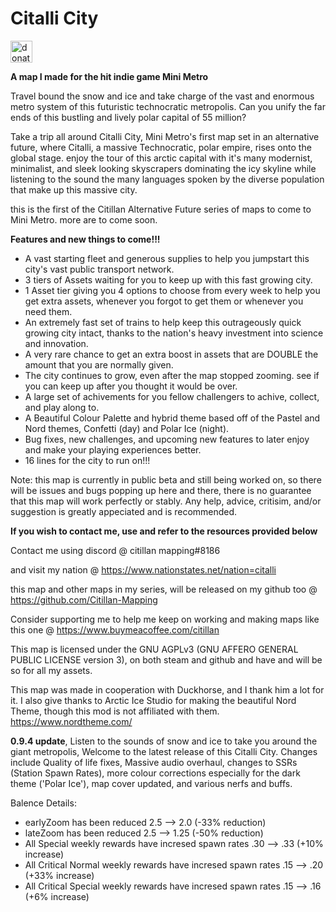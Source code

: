 # Citalli City

<a href="https://www.buymeacoffee.com/citillan" target="_blank" style='margin-right:0px; margin-top:5px'>
    <img align="center" src="" alt="donation" height="35px" />
</a>

**A map I made for the hit indie game Mini Metro**

Travel bound the snow and ice and take charge of the vast and enormous metro system of this futuristic technocratic metropolis. Can you unify the far ends of this bustling and lively polar capital of 55 million?

Take a trip all around Citalli City, Mini Metro's first map set in an alternative future, where Citalli, a massive Technocratic, polar empire, rises onto the global stage. enjoy the tour of this arctic capital with it's many modernist, minimalist, and sleek looking skyscrapers dominating the icy skyline while listening to the sound the many languages spoken by the diverse population that make up this massive city.

this is the first of the Citillan Alternative Future series of maps to come to Mini Metro. more are to come soon.



**Features and new things to come!!!**

* A vast starting fleet and generous supplies to help you jumpstart this city's vast public transport network.
* 3 tiers of Assets waiting for you to keep up with this fast growing city.
* 1 Asset tier giving you 4 options to choose from every week to help you get extra assets, whenever you forgot to get them or whenever you need them.
* An extremely fast set of trains to help keep this outrageously quick growing city intact, thanks to the nation's heavy investment into science and innovation.
* A very rare chance to get an extra boost in assets that are DOUBLE the amount that you are normally given.
* The city continues to grow, even after the map stopped zooming. see if you can keep up after you thought it would be over.
* A large set of achivements for you fellow challengers to achive, collect, and play along to.
* A Beautiful Colour Palette and hybrid theme based off of the Pastel and Nord themes, Confetti (day) and Polar Ice (night).
* Bug fixes, new challenges, and upcoming new features to later enjoy and make your playing experiences better.
* 16 lines for the city to run on!!!

Note: this map is currently in public beta and still being worked on, so there will be issues and bugs popping up here and there, there is no guarantee that this map will work perfectly or stably. Any help, advice, critisim, and/or suggestion is greatly appeciated and is recommended.



**If you wish to contact me, use and refer to the resources provided below**

Contact me using discord @
citillan mapping#8186

and visit my nation @
https://www.nationstates.net/nation=citalli

this map and other maps in my series, will be released on my github too @
https://github.com/Citillan-Mapping

Consider supporting me to help me keep on working and making maps like this one @ https://www.buymeacoffee.com/citillan

This map is licensed under the GNU AGPLv3 (GNU AFFERO GENERAL PUBLIC LICENSE version 3), on both steam and github and have and will be so for all my assets.

This map was made in cooperation with Duckhorse, and I thank him a lot for it.
I also give thanks to Arctic Ice Studio for making the beautiful Nord Theme, though this mod is not affiliated with them. https://www.nordtheme.com/

**0.9.4 update**, Listen to the sounds of snow and ice to take you around the giant metropolis, Welcome to the latest release of this Citalli City. Changes include Quality of life fixes, Massive audio overhaul, changes to SSRs (Station Spawn Rates), more colour corrections especially for the dark theme ('Polar Ice'), map cover updated, and various nerfs and buffs.

Balence Details:

- earlyZoom has been reduced 2.5 --> 2.0 (-33% reduction)
- lateZoom has been reduced 2.5 --> 1.25 (-50% reduction)
- All Special weekly rewards have incresed spawn rates .30 --> .33 (+10% increase)
- All Critical Normal weekly rewards have incresed spawn rates .15 --> .20 (+33% increase)
- All Critical Special weekly rewards have incresed spawn rates .15 --> .16 (+6% increase)

